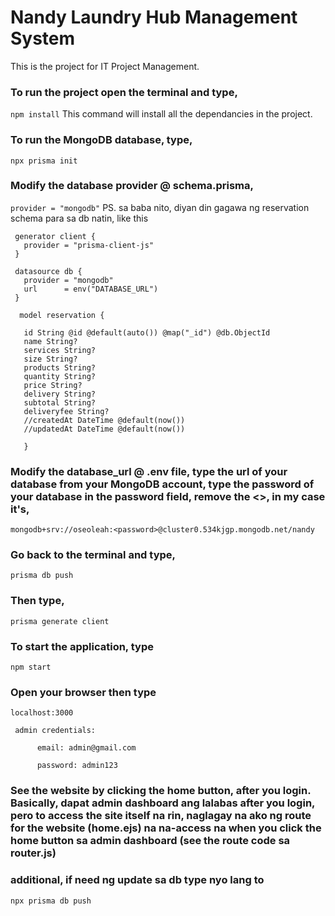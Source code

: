 # Nandy Laundry Hub Management System
This is the project for IT Project Management. 

### To run the project open the terminal and type,
``` npm install ```
This command will install all the dependancies in the project.

### To run the MongoDB database, type, 
``` npx prisma init ```

### Modify the database provider @ schema.prisma,
```provider = "mongodb"```
PS. sa baba nito, diyan din gagawa ng reservation schema para sa db natin, like this 

     generator client {
       provider = "prisma-client-js"
     }

     datasource db {
       provider = "mongodb"
       url      = env("DATABASE_URL")
     }

      model reservation { 

       id String @id @default(auto()) @map("_id") @db.ObjectId 
       name String?
       services String?
       size String?
       products String?
       quantity String?
       price String?
       delivery String?
       subtotal String?
       deliveryfee String?
       //createdAt DateTime @default(now()) 
       //updatedAt DateTime @default(now()) 
       
       } 

### Modify the database_url @ .env file, type the url of your database from your MongoDB account, type the password of your database in the password field, remove the <>, in my case it's,
```mongodb+srv://oseoleah:<password>@cluster0.534kjgp.mongodb.net/nandy```

### Go back to the terminal and type,
```prisma db push```

### Then type,
```prisma generate client```

### To start the application, type
```npm start```

### Open your browser then type
```localhost:3000```

     admin credentials:

          email: admin@gmail.com

          password: admin123

### See the website by clicking the home button, after you login. Basically, dapat admin dashboard ang lalabas after you login, pero to access the site itself na rin, naglagay na ako ng route for the website (home.ejs) na na-access na when you click the home button sa admin dashboard (see the route code sa router.js)

### additional, if need ng update sa db type nyo lang to
```npx prisma db push```
